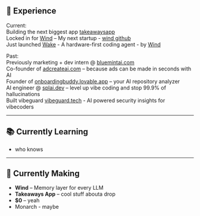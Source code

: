 ## 💼 Experience <br>
Current: <br>
Building the next biggest app [takeawaysapp](https://www.takeawaysai.io/) <br>
Locked in for [Wind](https://trywind.vercel.app) – My next startup - [wind github](https://github.com/Try-Wind) <br>
Just launched [Wake](https://github.com/Try-Wind/Wake) - A hardware-first coding agent - by [Wind](https://trywind.vercel.app)

Past: <br>
Previously marketing + dev intern @ [bluemintai.com](https://bluemintai.com)  <br>
Co-founder of [adcreateai.com](https://adcreateai.com) – because ads can be made in seconds with AI  <br>
Founder of [onboardingbuddy.lovable.app](https://onboardingbuddy.lovable.app) – your AI repository analyzer  <br>
AI engineer @ [splai.dev](https://splai.dev) – level up vibe coding and stop 99.9% of hallucinations  <br>
Built vibeguard [vibeguard.tech](https://vibeguard.tech) - AI powered security insights for vibecoders <br>



---

## 📚 Currently Learning

- who knows

---

## 🧪 Currently Making

- **Wind** – Memory layer for every LLM
- **Takeaways App** – cool stuff abouta drop
- **$0** – yeah
- Monarch - maybe
